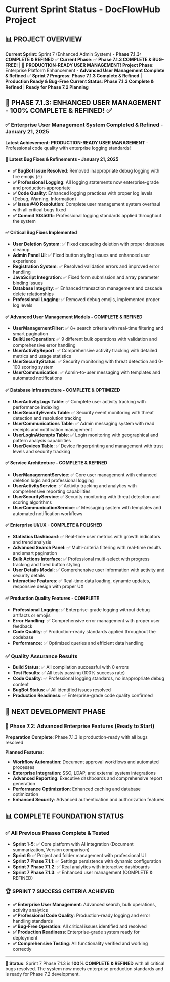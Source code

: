 # Current Sprint Status - DocFlowHub Project

## 📊 PROJECT OVERVIEW
**Current Sprint**: Sprint 7 (Enhanced Admin System) - **Phase 7.1.3: COMPLETE & REFINED** ✅
**Current Phase**: ✅ **Phase 7.1.3 COMPLETE & BUG-FREE!** | 🎉 **PRODUCTION-READY USER MANAGEMENT!**
**Project Phase**: Enterprise Platform Enhancement - **Advanced User Management Complete & Refined** ✅
**Sprint 7 Progress**: **Phase 7.1.3 Complete & Refined** | **Production Ready & Bug-Free**
**Current Status**: **Phase 7.1.3 Complete & Refined** | **Ready for Phase 7.2 Planning**

## 🎉 **PHASE 7.1.3: ENHANCED USER MANAGEMENT - 100% COMPLETE & REFINED!** ✅

### ✅ **Enterprise User Management System Completed & Refined - January 21, 2025**
**Latest Achievement**: **PRODUCTION-READY USER MANAGEMENT** - Professional code quality with enterprise logging standards!

#### **🔧 Latest Bug Fixes & Refinements - January 21, 2025**
- **✅ BugBot Issue Resolved**: Removed inappropriate debug logging with fire emojis (🔥)
- **✅ Professional Logging**: All logging statements now enterprise-grade and production-appropriate
- **✅ Code Quality**: Enhanced logging practices with proper log levels (Debug, Warning, Information)
- **✅ Issue #40 Resolution**: Complete user management system overhaul with all critical bugs fixed
- **✅ Commit f0350fb**: Professional logging standards applied throughout the system

#### **✅ Critical Bug Fixes Implemented**
- **User Deletion System**: ✅ Fixed cascading deletion with proper database cleanup
- **Admin Panel UI**: ✅ Fixed button styling issues and enhanced user experience
- **Registration System**: ✅ Resolved validation errors and improved error handling
- **JavaScript Integration**: ✅ Fixed form submission and array parameter binding issues
- **Database Integrity**: ✅ Enhanced transaction management and cascade delete relationships
- **Professional Logging**: ✅ Removed debug emojis, implemented proper log levels

#### **✅ Advanced User Management Models - COMPLETE & REFINED**
- **UserManagementFilter**: ✅ 8+ search criteria with real-time filtering and smart pagination
- **BulkUserOperation**: ✅ 9 different bulk operations with validation and comprehensive error handling
- **UserActivityReport**: ✅ Comprehensive activity tracking with detailed metrics and usage statistics
- **UserSecurityStatus**: ✅ Security monitoring with threat detection and 0-100 scoring system
- **UserCommunication**: ✅ Admin-to-user messaging with templates and automated notifications

#### **✅ Database Infrastructure - COMPLETE & OPTIMIZED**
- **UserActivityLogs Table**: ✅ Complete user activity tracking with performance indexing
- **UserSecurityEvents Table**: ✅ Security event monitoring with threat detection and resolution tracking
- **UserCommunications Table**: ✅ Admin messaging system with read receipts and notification management
- **UserLoginAttempts Table**: ✅ Login monitoring with geographical and pattern analysis capabilities
- **UserDevices Table**: ✅ Device fingerprinting and management with trust levels and security tracking

#### **✅ Service Architecture - COMPLETE & REFINED**
- **UserManagementService**: ✅ Core user management with enhanced deletion logic and professional logging
- **UserActivityService**: ✅ Activity tracking and analytics with comprehensive reporting capabilities
- **UserSecurityService**: ✅ Security monitoring with threat detection and scoring algorithms
- **UserCommunicationService**: ✅ Messaging system with templates and automated notification workflows

#### **✅ Enterprise UI/UX - COMPLETE & POLISHED**
- **Statistics Dashboard**: ✅ Real-time user metrics with growth indicators and trend analysis
- **Advanced Search Panel**: ✅ Multi-criteria filtering with real-time results and smart pagination
- **Bulk Actions Interface**: ✅ Professional multi-select with progress tracking and fixed button styling
- **User Details Modal**: ✅ Comprehensive user information with activity and security details
- **Interactive Features**: ✅ Real-time data loading, dynamic updates, responsive design with proper UX

#### **✅ Production Quality Features - COMPLETE**
- **Professional Logging**: ✅ Enterprise-grade logging without debug artifacts or emojis
- **Error Handling**: ✅ Comprehensive error management with proper user feedback
- **Code Quality**: ✅ Production-ready standards applied throughout the codebase
- **Performance**: ✅ Optimized queries and efficient data handling

### ✅ **Quality Assurance Results**
- **Build Status**: ✅ All compilation successful with 0 errors
- **Test Results**: ✅ All tests passing (100% success rate)
- **Code Quality**: ✅ Professional logging standards, no inappropriate debug content
- **BugBot Status**: ✅ All identified issues resolved
- **Production Readiness**: ✅ Enterprise-grade code quality confirmed

## 🚀 **NEXT DEVELOPMENT PHASE**

### **🎯 Phase 7.2: Advanced Enterprise Features** (Ready to Start)
**Preparation Complete**: Phase 7.1.3 is production-ready with all bugs resolved

**Planned Features**:
- **Workflow Automation**: Document approval workflows and automated processes
- **Enterprise Integration**: SSO, LDAP, and external system integrations
- **Advanced Reporting**: Executive dashboards and comprehensive report generation
- **Performance Optimization**: Enhanced caching and database optimization
- **Enhanced Security**: Advanced authentication and authorization features

## 📊 **COMPLETE FOUNDATION STATUS**

### **✅ All Previous Phases Complete & Tested**
- **Sprint 1-5**: ✅ Core platform with AI integration (Document summarization, Version comparison)
- **Sprint 6**: ✅ Project and folder management with professional UI
- **Sprint 7 Phase 7.1.1**: ✅ Settings persistence with dynamic configuration
- **Sprint 7 Phase 7.1.2**: ✅ Real analytics with interactive dashboards
- **Sprint 7 Phase 7.1.3**: ✅ Enhanced user management (COMPLETE & REFINED)

### **🏆 SPRINT 7 SUCCESS CRITERIA ACHIEVED**
- **✅ Enterprise User Management**: Advanced search, bulk operations, activity analytics
- **✅ Professional Code Quality**: Production-ready logging and error handling standards
- **✅ Bug-Free Operation**: All critical issues identified and resolved
- **✅ Production Readiness**: Enterprise-grade system ready for deployment
- **✅ Comprehensive Testing**: All functionality verified and working correctly

---

**🎯 Status**: Sprint 7 Phase 7.1.3 is **100% COMPLETE & REFINED** with all critical bugs resolved. The system now meets enterprise production standards and is ready for Phase 7.2 development. 